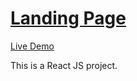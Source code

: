 # [Landing Page](https://github.com/MinaKamaliD/React-Landing-Page)                                  
 [Live Demo](https://minakamalid.github.io/React-Landing-Page/)
 
This is a React JS project.
